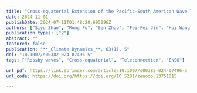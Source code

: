 ```yaml
---
title: "Cross-equatorial Extension of the Pacific-South American Wave Train Enabled by Southeastern South American Rainfall"
date: 2024-11-01
publishDate: 2024-07-11T01:48:20.695096Z
authors: ["Siyu Zhao", "Rong Fu", "Sen Zhao", "Fei-Fei Jin", "Hui Wang"]
publication_types: ["2"]
abstract: ""
featured: false
publication: "**_Climate Dynamics_**, 63(1), 5"
doi: "10.1007/s00382-024-07496-5"
tags: ["Rossby waves", "Cross-equatorial", "Teleconnection", "ENSO"]

url_pdf: https://link.springer.com/article/10.1007/s00382-024-07496-5
url_code: https://doi.org/https://doi.org/10.5281/zenodo.13751015

---
```


